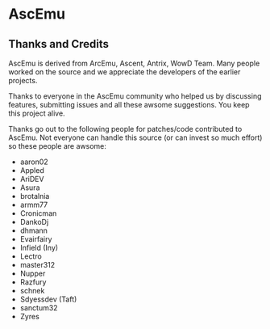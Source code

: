 # AscEmu
## Thanks and Credits

AscEmu is derived from ArcEmu, Ascent, Antrix, WowD Team. Many people worked
on the source and we appreciate the developers of the earlier projects.

Thanks to everyone in the AscEmu community who helped us by discussing features,
submitting issues and all these awsome suggestions. You keep this project alive.

Thanks go out to the following people for patches/code contributed to AscEmu.
Not everyone can handle this source (or can invest so much effort) so these
people are awsome:

- aaron02
- Appled
- AriDEV
- Asura
- brotalnia
- armm77
- Cronicman
- DankoDj
- dhmann
- Evairfairy
- Infield (Iny)
- Lectro
- master312
- Nupper
- Razfury
- schnek
- Sdyessdev (Taft)
- sanctum32
- Zyres
